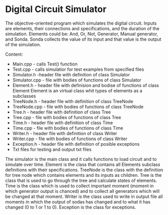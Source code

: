 # Digital Circuit Simulator
The objective-oriented program which simulates the digital circuit. Inputs are elements, their connections and specifications, and the duration of the simulation. Elements could be: And, Or, Not, Generator, Manual generator, and Sonda. Sonda collects the value of its input and that value is the output of the simulation.

 
Content:
 
 - Main.cpp - calls Test() function
 - Test.cpp - calls simulatior for test examples from specified files 
 - Simulator.h -header file with definition of class Simulator
 - Simulator.cpp - file with bodies of functions of class Simulator
 - Element.h - header file with definision and bodise of functions of class Element 
     Element is an virtual class whit types of elements as a subclasses
 - TreeNode.h - header file with definition of class TreeNode
 - TreeNode.cpp - file with bodies of functions of class TreeNode
 - Tree.h - header file with definition of class Tree
 - Tree.cpp - file with bodies of functions of class Tree
 - Time.h - header file with definition of class Time
 - Time.cpp - file with bodies of functions of class Time
 - Writer.h - header file with definition of class Writer
 - Writer.cpp - file with bodies of functions of class Writer
 - Exception.h - header file with definition of posible exceptions
 - Txt files for testing and output txt files

The simulator is the main class and it calls functions to load circuit and to simulate over time.
Element is the class that contains all Elements subclass definitions with their specifications.
TreeNode is the class with the definition for tree node which contains elements and its inputs as children.
Tree is the class that is used to go through the tree and calculate states of elements.
Time is the class which is used to collect important moment (moment in which generator output is chanced) and to collect all generators which will be changed at that moment.
Writer is the class used to write in output file all moments in which the output of sodas has changed and to what it has changed (0 to 1 or 1 to 0).
Exception is the class for exceptions.
